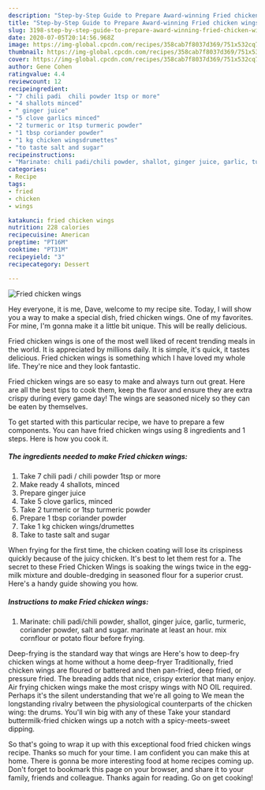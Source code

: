 ```yaml
---
description: "Step-by-Step Guide to Prepare Award-winning Fried chicken wings"
title: "Step-by-Step Guide to Prepare Award-winning Fried chicken wings"
slug: 3198-step-by-step-guide-to-prepare-award-winning-fried-chicken-wings
date: 2020-07-05T20:14:56.968Z
image: https://img-global.cpcdn.com/recipes/358cab7f8037d369/751x532cq70/fried-chicken-wings-recipe-main-photo.jpg
thumbnail: https://img-global.cpcdn.com/recipes/358cab7f8037d369/751x532cq70/fried-chicken-wings-recipe-main-photo.jpg
cover: https://img-global.cpcdn.com/recipes/358cab7f8037d369/751x532cq70/fried-chicken-wings-recipe-main-photo.jpg
author: Gene Cohen
ratingvalue: 4.4
reviewcount: 12
recipeingredient:
- "7 chili padi  chili powder 1tsp or more"
- "4 shallots minced"
- " ginger juice"
- "5 clove garlics minced"
- "2 turmeric or 1tsp turmeric powder"
- "1 tbsp coriander powder"
- "1 kg chicken wingsdrumettes"
- "to taste salt and sugar"
recipeinstructions:
- "Marinate: chili padi/chili powder, shallot, ginger juice, garlic, turmeric, coriander powder, salt and sugar. marinate at least an hour. mix cornflour or potato flour before frying."
categories:
- Recipe
tags:
- fried
- chicken
- wings

katakunci: fried chicken wings 
nutrition: 228 calories
recipecuisine: American
preptime: "PT16M"
cooktime: "PT31M"
recipeyield: "3"
recipecategory: Dessert

---
```



![Fried chicken wings](https://img-global.cpcdn.com/recipes/358cab7f8037d369/751x532cq70/fried-chicken-wings-recipe-main-photo.jpg)

Hey everyone, it is me, Dave, welcome to my recipe site. Today, I will show you a way to make a special dish, fried chicken wings. One of my favorites. For mine, I'm gonna make it a little bit unique. This will be really delicious.

Fried chicken wings is one of the most well liked of recent trending meals in the world. It is appreciated by millions daily. It is simple, it's quick, it tastes delicious. Fried chicken wings is something which I have loved my whole life. They're nice and they look fantastic.

Fried chicken wings are so easy to make and always turn out great. Here are all the best tips to cook them, keep the flavor and ensure they are extra crispy during every game day! The wings are seasoned nicely so they can be eaten by themselves.


To get started with this particular recipe, we have to prepare a few components. You can have fried chicken wings using 8 ingredients and 1 steps. Here is how you cook it.

<!--inarticleads1-->

##### The ingredients needed to make Fried chicken wings:

1. Take 7 chili padi / chili powder 1tsp or more
1. Make ready 4 shallots, minced
1. Prepare  ginger juice
1. Take 5 clove garlics, minced
1. Take 2 turmeric or 1tsp turmeric powder
1. Prepare 1 tbsp coriander powder
1. Take 1 kg chicken wings/drumettes
1. Take to taste salt and sugar


When frying for the first time, the chicken coating will lose its crispiness quickly because of the juicy chicken. It&#39;s best to let them rest for a. The secret to these Fried Chicken Wings is soaking the wings twice in the egg-milk mixture and double-dredging in seasoned flour for a superior crust. Here&#39;s a handy guide showing you how. 

<!--inarticleads2-->

##### Instructions to make Fried chicken wings:

1. Marinate: chili padi/chili powder, shallot, ginger juice, garlic, turmeric, coriander powder, salt and sugar. marinate at least an hour. mix cornflour or potato flour before frying.


Deep-frying is the standard way that wings are Here&#39;s how to deep-fry chicken wings at home without a home deep-fryer Traditionally, fried chicken wings are floured or battered and then pan-fried, deep fried, or pressure fried. The breading adds that nice, crispy exterior that many enjoy. Air frying chicken wings make the most crispy wings with NO OIL required. Perhaps it&#39;s the silent understanding that we&#39;re all going to We mean the longstanding rivalry between the physiological counterparts of the chicken wing: the drums. You&#39;ll win big with any of these Take your standard buttermilk-fried chicken wings up a notch with a spicy-meets-sweet dipping. 

So that's going to wrap it up with this exceptional food fried chicken wings recipe. Thanks so much for your time. I am confident you can make this at home. There is gonna be more interesting food at home recipes coming up. Don't forget to bookmark this page on your browser, and share it to your family, friends and colleague. Thanks again for reading. Go on get cooking!
